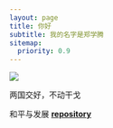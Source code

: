 ```yaml
---
layout: page
title: 你好
subtitle: 我的名字是郑学腾
sitemap:
  priority: 0.9
---
```


<img src="{{ '/assets/img/pudhina.jpg' | prepend: site.baseurl }}" id="about-img">

<div id="describe-text">
	<p>两国交好，不动干戈</p>
	<p>和平与发展 <strong> <a href="https://github.com/knhash/Pudhina"> repository</a> </strong></p>
</div>
